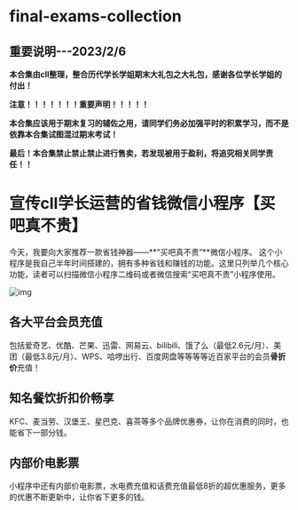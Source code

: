 # final-exams-collection
## 重要说明---2023/2/6

**本合集由cll整理，整合历代学长学姐期末大礼包之大礼包，感谢各位学长学姐的付出！**

**注意！！！！！！！重要声明！！！！！**

**本合集应该用于期末复习的辅佐之用，请同学们务必加强平时的积累学习，而不是依靠本合集试图混过期末考试！**

**最后！本合集禁止禁止禁止进行售卖，若发现被用于盈利，将追究相关同学责任！！**


# 宣传cll学长运营的省钱微信小程序【买吧真不贵】

今天，我要向大家推荐一款省钱神器——**“买吧真不贵”**微信小程序。  这个小程序是我自己半年时间搭建的，拥有多种省钱和赚钱的功能。这里只列举几个核心功能，读者可以扫描微信小程序二维码或者微信搜索“买吧真不贵”小程序使用。  

![img](https://pic1.zhimg.com/80/v2-b52664e3ea0c3722308c0eea607f7eea_720w.png)

## 各大平台会员充值

包括爱奇艺、优酷、芒果、迅雷、网易云、bilibili、饿了么（最低2.6元/月）、美团（最低3.8元/月）、WPS、哈啰出行、百度网盘等等等等近百家平台的会员**骨折价**充值！

## 知名餐饮折扣价畅享

KFC、麦当劳、汉堡王、星巴克、喜茶等多个品牌优惠券，让你在消费的同时，也能省下一部分钱。

## 内部价电影票

小程序中还有内部价电影票，水电费充值和话费充值最低8折的超优惠服务，更多的优惠不断更新中，让你省下更多的钱。  



